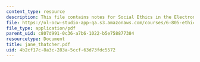 ```yaml
---
content_type: resource
description: This file contains notes for Social Ethics in the Electronic Community.
file: https://ol-ocw-studio-app-qa.s3.amazonaws.com/courses/6-805-ethics-and-the-law-on-the-electronic-frontier-fall-2005/4b2cf17c8a3c283a5ccf63d73fdc5572_jane_thatcher.pdf
file_type: application/pdf
parent_uid: c807d991-0c36-a7b6-1022-b5e758877384
resourcetype: Document
title: jane_thatcher.pdf
uid: 4b2cf17c-8a3c-283a-5ccf-63d73fdc5572
---
```

